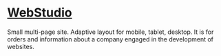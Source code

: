 # [WebStudio](https://alxwdev.github.io/web-studio/)
Small multi-page site. Adaptive layout for mobile, tablet, desktop. It is for orders and information about a company engaged in the development of websites.